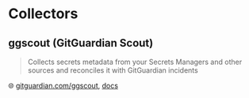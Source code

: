 # Collectors

## ggscout (GitGuardian Scout)

> Collects secrets metadata from your Secrets Managers and other sources and reconciles it with GitGuardian incidents

🌐 [gitguardian.com/ggscout](https://www.gitguardian.com/ggscout), [docs](https://docs.gitguardian.com/ggscout-docs/home)
